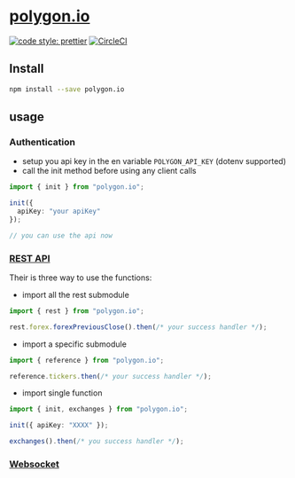 # [polygon.io](https://polygon.io)

[![code style: prettier](https://img.shields.io/badge/code_style-prettier-ff69b4.svg?style=flat-square)](https://github.com/prettier/prettier)
[![CircleCI](https://circleci.com/gh/bassochette/polygon.io.svg?style=svg)](https://circleci.com/gh/bassochette/polygon.io)

## Install

```bash
npm install --save polygon.io
```

## usage

### Authentication

- setup you api key in the en variable `POLYGON_API_KEY` (dotenv supported)
- call the init method before using any client calls

```typescript
import { init } from "polygon.io";

init({
  apiKey: "your apiKey"
});

// you can use the api now
```

### [REST API](https://polygon.io/docs/#getting-started)

Their is three way to use the functions:

- import all the rest submodule

```typescript
import { rest } from "polygon.io";

rest.forex.forexPreviousClose().then(/* your success handler */);
```

- import a specific submodule

```typescript
import { reference } from "polygon.io";

reference.tickers.then(/* your success handler */);
```

- import single function

```typescript
import { init, exchanges } from "polygon.io";

init({ apiKey: "XXXX" });

exchanges().then(/* you success handler */);
```

### [Websocket](https://polygon.io/sockets)
